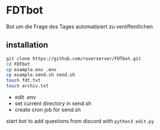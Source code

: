 # FDTbot

Bot um die Frage des Tages automatisiert zu veröffentlichen

## installation

```bash
git clone https://github.com/roverserver/FDTbot.git
cd FDTbot
cp example.env .env
cp example.send.sh send.sh
touch fdt.txt
touch archiv.txt
```

- edit .env
- set current directory in send.sh
- create cron job for send.sh

start bot to add questions from discord with `python3 edit.py`
